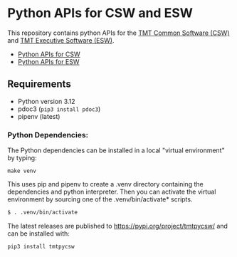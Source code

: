 # Python APIs for CSW and ESW

This repository contains python APIs for the [TMT Common Software (CSW)](https://github.com/tmtsoftware/csw)
and [TMT Executive Software (ESW)](https://tmtsoftware.github.io/esw/).

* [Python APIs for CSW](csw/index.html)
* [Python APIs for ESW](esw/index.html)

## Requirements

* Python version 3.12
* pdoc3 (`pip3 install pdoc3`)
* pipenv (latest)

### Python Dependencies:

The Python dependencies can be installed in a local "virtual environment"
by typing:

```
make venv
```

This uses pip and pipenv to create a .venv directory containing the dependencies and python interpreter.
Then you can activate the virtual environment by sourcing one of the .venv/bin/activate* scripts.

```bash
$ . .venv/bin/activate
```

The latest releases are published to https://pypi.org/project/tmtpycsw/ and can be installed with:

    pip3 install tmtpycsw


